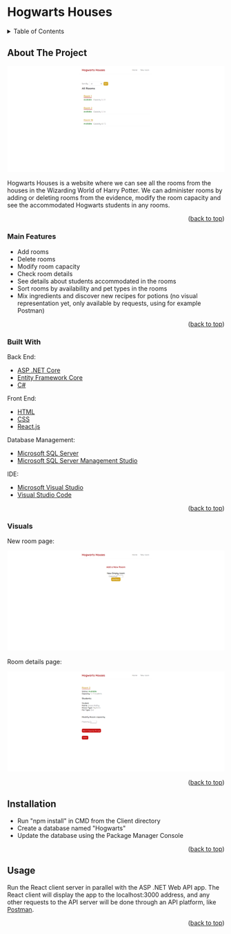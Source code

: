 <div id="top"></div>

# Hogwarts Houses

<!-- TABLE OF CONTENTS -->
<details>
  <summary>Table of Contents</summary>
  <ol>
    <li>
      <a href="#about-the-project">About The Project</a>
      <ul>
        <li><a href="#main-features">Main Features</a></li>
        <li><a href="#built-with">Built With</a></li>
        <li><a href="#visuals">Visuals</a></li>
      </ul>
    </li>
    <li><a href="#installation">Installation</a></li>
    <li><a href="#usage">Usage</a></li>
  </ol>
</details>



<!-- ABOUT THE PROJECT -->
## About The Project

![home-page.png][home-page]

Hogwarts Houses is a website where we can see all the rooms from the houses in the Wizarding World of Harry Potter. We can administer rooms by adding or deleting rooms from the evidence, modify the room capacity and see the accommodated Hogwarts students in any rooms.

<p align="right">(<a href="#top">back to top</a>)</p>


### Main Features

- Add rooms
- Delete rooms
- Modify room capacity
- Check room details
- See details about students accommodated in the rooms
- Sort rooms by availability and pet types in the rooms
- Mix ingredients and discover new recipes for potions (no visual representation yet, only available by requests, using for example Postman)

<p align="right">(<a href="#top">back to top</a>)</p>

### Built With

Back End:
* [ASP .NET Core][asp-net-core]
* [Entity Framework Core][ef-core]
* [C#][c#]

Front End:
* [HTML][html]
* [CSS][css]
* [React.js][react]

Database Management:
* [Microsoft SQL Server][msql-server]
* [Microsoft SQL Server Management Studio][ssms]

IDE:
* [Microsoft Visual Studio][visual-studio]
* [Visual Studio Code][visual-studio-code]

<p align="right">(<a href="#top">back to top</a>)</p>



### Visuals

New room page:

![new-room-page.png][new-room-page]

Room details page:

![room-details.png][room-details]

<p align="right">(<a href="#top">back to top</a>)</p>



## Installation
- Run "npm install" in CMD from the Client directory
- Create a database named "Hogwarts"
- Update the database using the Package Manager Console

<p align="right">(<a href="#top">back to top</a>)</p>



<!-- USAGE EXAMPLES -->
## Usage

Run the React client server in parallel with the ASP .NET Web API app.
The React client will display the app to the localhost:3000 address, and any other requests to the API server will be done through an API platform, like [Postman][postman].

<p align="right">(<a href="#top">back to top</a>)</p>


<!-- MARKDOWN LINKS & IMAGES -->
[asp-net-core]: https://dotnet.microsoft.com/en-us/learn/aspnet/what-is-aspnet-core
[ef-core]: https://docs.microsoft.com/en-us/ef/core/
[c#]: https://docs.microsoft.com/en-us/dotnet/csharp/
[html]: https://html.com/
[css]: https://www.w3.org/Style/CSS/Overview.en.html
[react]: https://reactjs.org/
[msql-server]: https://www.microsoft.com/en-us/sql-server/sql-server-2019
[ssms]: https://docs.microsoft.com/en-us/sql/ssms/download-sql-server-management-studio-ssms?view=sql-server-ver15
[visual-studio]: https://visualstudio.microsoft.com/
[visual-studio-code]: https://code.visualstudio.com/
[postman]: https://www.postman.com/


[home-page]: wwwroot/img/captures/home-page.png
[new-room-page]: wwwroot/img/captures/new-room-page.png
[room-details]: wwwroot/img/captures/room-details.png
